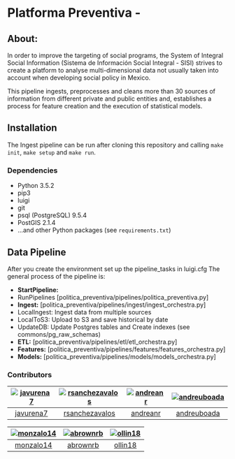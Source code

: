 # Platforma Preventiva -

## About:
In order to improve the targeting of social programs, the System of Integral Social Information (Sistema de Información Social Integral - SISI) strives to create a platform to analyse multi-dimensional data not usually taken into account when developing social policy in Mexico. 

This pipeline ingests, preprocesses and cleans more than 30 sources of information from different private and public entities and, establishes a process for feature creation and the execution of statistical models.

## Installation

The Ingest pipeline can be run after cloning this repository and
calling `make init`, `make setup` and `make run`.

### Dependencies

* Python 3.5.2
* pip3
* luigi
* git
* psql (PostgreSQL) 9.5.4
* PostGIS 2.1.4
* ...and other Python packages (see `requirements.txt`)

## Data Pipeline

After you create the environment set up the pipeline_tasks in luigi.cfg
The general process of the pipeline is:

* **StartPipeline:**
* RunPipelines [politica_preventiva/pipelines/politica_preventiva.py]
* **Ingest:** [politica_preventiva/pipelines/ingest/ingest_orchestra.py]
* LocalIngest: Ingest data from multiple sources
* LocalToS3: Upload to S3 and save historical by date
* UpdateDB: Update Postgres tables and Create indexes (see commons/pg_raw_schemas)
* **ETL:** [politica_preventiva/pipelines/etl/etl_orchestra.py]
* **Features:** [politica_preventiva/pipelines/features/features_orchestra.py]
* **Models:** [politica_preventiva/pipelines/models/models_orchestra.py]

### Contributors

| [![javurena7][ph-javurena7]][gh-javurena7] | [![rsanchezavalos][ph-rsanchez]][gh-rsanchez] | [![andreanr][ph-andreanr]][gh-andreanr]| [![andreuboada ][ph-andreuboada]][gh-andreuboada] |
|                 :--:                       |                     :--:                      |                     :--:               |                     :--:                          |
|        [javurena7][gh-javurena7]           |         [rsanchezavalos][gh-rsanchez]         |          [andreanr][gh-andreanr]       |          [andreuboada][gh-andreuboada]            |


| [![monzalo14][ph-monzalo14]][gh-monzalo14] | [![abrownrb][ph-abrownrb]][gh-abrownrb] | [![ollin18][ph-ollin18]][gh-ollin18] |
|                 :--:                       |                 :--:                    |                 :--:                 |
|       [monzalo14][gh-monzalo14]            |        [abrownrb][gh-abrownrb]          |        [ollin18][gh-ollin18]         |

[ph-javurena7]: https://avatars2.githubusercontent.com/u/14095871?v=3&s=180
[gh-javurena7]: https://github.com/javurena7

[ph-andreanr]: https://avatars2.githubusercontent.com/u/5949086?v=3&s=180
[gh-andreanr]: https://github.com/andreanr

[ph-rsanchez]: https://avatars2.githubusercontent.com/u/10931011?v=3&s=180
[gh-rsanchez]: https://github.com/rsanchezavalos

[ph-andreuboada]: https://avatars2.githubusercontent.com/u/7883897?v=3&s=180
[gh-andreuboada]: https://github.com/andreuboada

[ph-monzalo14]: https://avatars1.githubusercontent.com/u/16139907?v=3&s=180
[gh-monzalo14]: https://github.com/monzalo14

[ph-abrownrb]: https://avatars0.githubusercontent.com/u/29579851?s=180&v=3
[gh-abrownrb]: https://github.com/abrownrb

[ph-ollin18]: https://avatars0.githubusercontent.com/u/5835469?v=3&s=180
[gh-ollin18]: https://github.com/ollin18

